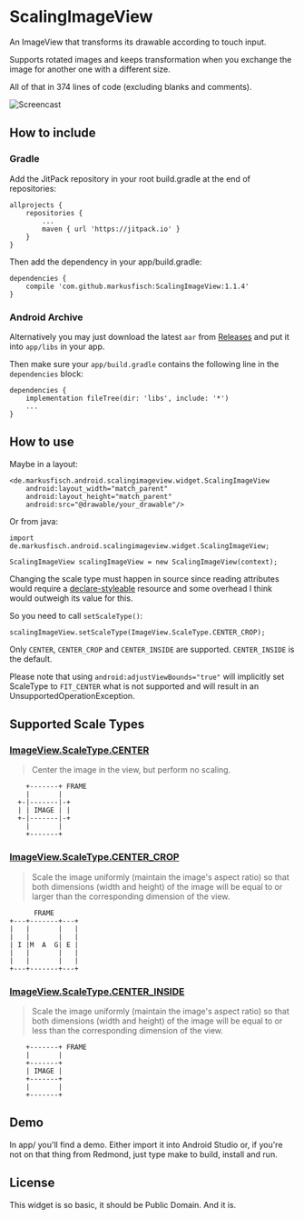 # ScalingImageView

An ImageView that transforms its drawable according to touch input.

Supports rotated images and keeps transformation when you exchange the
image for another one with a different size.

All of that in 374 lines of code (excluding blanks and comments).

![Screencast](http://markusfisch.github.io/ScalingImageView/screencast.gif)

## How to include

### Gradle

Add the JitPack repository in your root build.gradle at the end of
repositories:

	allprojects {
		repositories {
			...
			maven { url 'https://jitpack.io' }
		}
	}

Then add the dependency in your app/build.gradle:

	dependencies {
		compile 'com.github.markusfisch:ScalingImageView:1.1.4'
	}

### Android Archive

Alternatively you may just download the latest `aar` from
[Releases](https://github.com/markusfisch/ScalingImageView/releases) and put it
into `app/libs` in your app.

Then make sure your `app/build.gradle` contains the following line in the
`dependencies` block:

	dependencies {
		implementation fileTree(dir: 'libs', include: '*')
		...
	}

## How to use

Maybe in a layout:

	<de.markusfisch.android.scalingimageview.widget.ScalingImageView
		android:layout_width="match_parent"
		android:layout_height="match_parent"
		android:src="@drawable/your_drawable"/>

Or from java:

	import de.markusfisch.android.scalingimageview.widget.ScalingImageView;

	ScalingImageView scalingImageView = new ScalingImageView(context);

Changing the scale type must happen in source since reading attributes
would require a [declare-styleable][styleable] resource and some overhead
I think would outweigh its value for this.

So you need to call `setScaleType()`:

	scalingImageView.setScaleType(ImageView.ScaleType.CENTER_CROP);

Only `CENTER`, `CENTER_CROP` and `CENTER_INSIDE` are supported.
`CENTER_INSIDE` is the default.

Please note that using `android:adjustViewBounds="true"` will implicitly
set ScaleType to `FIT_CENTER` what is not supported and will result in an
UnsupportedOperationException.

## Supported Scale Types

### [ImageView.ScaleType.CENTER][scaletype]

> Center the image in the view, but perform no scaling.

	    +-------+ FRAME
	    |       |
	  +-|-------|-+
	  | | IMAGE | |
	  +-|-------|-+
	    |       |
	    +-------+

### [ImageView.ScaleType.CENTER_CROP][scaletype]

> Scale the image uniformly (maintain the image's aspect ratio) so that both
> dimensions (width and height) of the image will be equal to or larger than
> the corresponding dimension of the view.

	      FRAME
	+---+-------+---+
	|   |       |   |
	|   |       |   |
	| I |M  A  G| E |
	|   |       |   |
	|   |       |   |
	+---+-------+---+

### [ImageView.ScaleType.CENTER_INSIDE][scaletype]

> Scale the image uniformly (maintain the image's aspect ratio) so that both
> dimensions (width and height) of the image will be equal to or less than the
> corresponding dimension of the view.

	    +-------+ FRAME
	    |       |
	    +-------+
	    | IMAGE |
	    +-------+
	    |       |
	    +-------+

## Demo

In app/ you'll find a demo.
Either import it into Android Studio or, if you're not on that thing from
Redmond, just type make to build, install and run.

## License

This widget is so basic, it should be Public Domain. And it is.

[scaletype]: https://developer.android.com/reference/android/widget/ImageView.ScaleType.html
[styleable]: https://developer.android.com/training/custom-views/create-view.html
